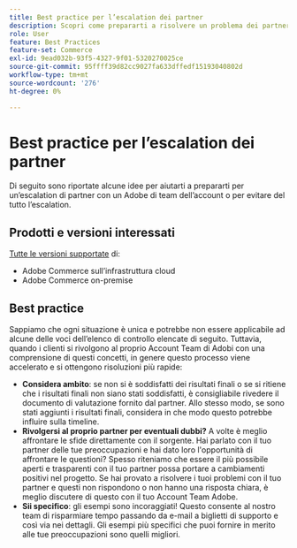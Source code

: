 ```yaml
---
title: Best practice per l’escalation dei partner
description: Scopri come prepararti a risolvere un problema dei partner con un Adobe di Adobe Team Account o come evitare un problema di escalation.
role: User
feature: Best Practices
feature-set: Commerce
exl-id: 9ead032b-93f5-4327-9f01-5320270025ce
source-git-commit: 95ffff39d82cc9027fa633dffedf15193040802d
workflow-type: tm+mt
source-wordcount: '276'
ht-degree: 0%

---
```


# Best practice per l’escalation dei partner

Di seguito sono riportate alcune idee per aiutarti a prepararti per un’escalation di partner con un Adobe di team dell’account o per evitare del tutto l’escalation.

## Prodotti e versioni interessati

[Tutte le versioni supportate](../../../release/versions.md) di:

* Adobe Commerce sull’infrastruttura cloud
* Adobe Commerce on-premise

## Best practice

Sappiamo che ogni situazione è unica e potrebbe non essere applicabile ad alcune delle voci dell’elenco di controllo elencate di seguito. Tuttavia, quando i clienti si rivolgono al proprio Account Team di Adobi con una comprensione di questi concetti, in genere questo processo viene accelerato e si ottengono risoluzioni più rapide:

* **Considera ambito**: se non si è soddisfatti dei risultati finali o se si ritiene che i risultati finali non siano stati soddisfatti, è consigliabile rivedere il documento di valutazione fornito dal partner. Allo stesso modo, se sono stati aggiunti i risultati finali, considera in che modo questo potrebbe influire sulla timeline.
* **Rivolgersi al proprio partner per eventuali dubbi?** A volte è meglio affrontare le sfide direttamente con il sorgente. Hai parlato con il tuo partner delle tue preoccupazioni e hai dato loro l&#39;opportunità di affrontare le questioni? Spesso riteniamo che essere il più possibile aperti e trasparenti con il tuo partner possa portare a cambiamenti positivi nel progetto. Se hai provato a risolvere i tuoi problemi con il tuo partner e questi non rispondono o non hanno una risposta chiara, è meglio discutere di questo con il tuo Account Team Adobe.
* **Sii specifico**: gli esempi sono incoraggiati! Questo consente al nostro team di risparmiare tempo passando da e-mail a biglietti di supporto e così via nei dettagli. Gli esempi più specifici che puoi fornire in merito alle tue preoccupazioni sono quelli migliori.
